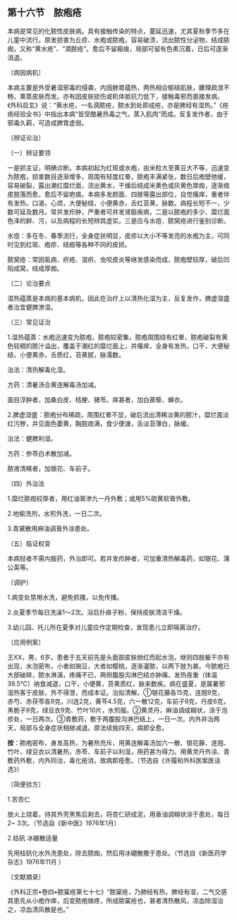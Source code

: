 ## 第十六节　脓疱疮

本病是常见的化脓性皮肤病。具有接触传染的特点，蔓延迅速，尤其夏秋季节多在儿童中流行。原发损害为丘疹、水疱或脓疱，容易破溃，流出脓性分泌物，结成脓痂，又称“黄水疮”、“滴脓疮”。愈后不留瘢痕，局部可留有色素沉着，日后可逐渐消退。

〔病因病机〕

本病主要是外受暑湿邪毒的侵袭，内因肺胃蕴热，两热相合郁结肌肤，腠理疏泄不畅，熏蒸皮肤而发。亦有因皮肤损伤或机体抵抗力低下，接触毒邪而直接发病。《外科启玄》说：“黄水疮，一名滴脓疮，脓水到处即成疮，亦是脾经有湿热。”《疮疡经验全书》中指出本病“皆受酷暑热毒之气，蒸入肌肉”而成。反复发作者，由于邪毒久羁，可造成脾胃虚弱。

〔辨证论治〕

（一）辨证要领

一是抓主证，明确诊断。本病初起为红斑或水疱，由米粒大至黄豆大不等，迅速变为脓疱，损害数目逐渐增多，周围有轻度红晕，脓疱丰满紧张，数日后疱壁弛缓，容易破裂，露出潮红糜烂面，流出黄水，干燥后结成米黄色或灰黄色厚痂，逐渐痂皮脱落而愈，愈后不留疤痕。本病多发颜面、四肢等露出部位，自觉瘙痒，重者伴有发热，口渴，心烦，大便秘结，小便黄赤，舌红苔黄，脉数。病程长短不一，少数可延及数月。常并发疖肿，严重者可并发肾脏疾病，二是以脓疱的多少、糜烂面色泽的鲜、污，以及病程的长短辨其虚实。三是应与水痘、脓窝疮进行鉴别诊断。

水痘：多在冬、春季流行，全身症状明显，皮疹以大小不等发亮的水疱为主，可同时见到红斑、疱疹、结痂等各种不同的皮损。

脓窝疮：常因虱病、疥疮、湿疥、虫咬皮炎等继发感染而成，脓疱壁较厚，破后凹陷成窝，结成厚痂。

（二）论治要点

湿热蕴蒸是本病的基本病机，因此在治疗上以清热化湿为主，反复发作，脾虚湿盛者治宜健脾渗湿。

（三）常见证治

1.湿热蕴蒸：水疱迅速变为脓疱，脓疱较密集，脓疱周围绕有红晕，脓疱破裂有黄色较稠的脓汁溢出，覆盖于潮红的糜烂面上，并瘙痒，全身有发热，口干，大便秘结，小便黄赤，舌质红，苔黄腻，脉濡数。

治法：清热解毒化湿。

方药：清暑汤合黄连解毒汤加减。

面目浮肿者，加桑白皮、桔梗、猪苓。痒甚者，加白蒺藜、蝉衣。

2.脾虚湿盛：脓疱分布稀疏，周围红晕不显，破后流出清稀淡黄的脓汁，糜烂面淡红污秽，并见面色萎黄，胸脘痞满，食少便溏，舌淡苔薄白，脉缓。

治法：健脾利湿。

方药：参苓白术散加减。

脓液清稀者，加银花、车前子。

（四）外治法

1.糜烂脓痂较厚者，用红油膏渗九一丹外敷；或用5%硫黄软膏外敷。

2.地榆洗剂，水煎外洗，一日二次。

3.青黛散用麻油调膏外涂患处。

（五）临证权变

本病轻者不需内服药，外治即可。若并发疖肿者，可加重清热解毒药，如银花、蒲公英等。

〔调护〕

1.病变处禁用水洗，避免抓搔，以免传播。

2.炎夏季节每日洗澡1〜2次。浴后扑痱子粉，保持皮肤清洁干燥。

3.幼儿园、托儿所在夏季对儿童应作定期检查，发现患儿立即隔离治疗。

〔应用例案〕

王XX，男，6岁。患者于五天前先是头面部皮肤焮红而起水泡，继则四肢躯干亦有出现，水泡密布，小者如豌豆，大者如樱桃，逐渐灌脓，以两下肢为甚。今脓疱已大部破碎，脓水淋漓，疼痛不已，两侧腹股沟淋巴结亦肿痛，发热夜重（体温39.5℃）纳食减退，口干，小便黄，苔黄质红，脉来数疾。病在盛夏，是属暑邪湿热客于皮肤，外不得泄，而成本证。治拟清解。①银花藤各15克，连翘9克，赤芍、赤茯苓各9克，川连2克，黄芩4.5克，六一散12克，车前子9克，丹皮6克，黑栀子9克，绿豆衣9克、竹叶10片，水煎服。②黄灵丹，麻油调成糊状，涂于泡疹处，一日两次。③青敷药，敷于两腹股沟淋巴结上，一日一次。内外并治两天，局部与全身症状相继减退。原法续施四天，病即全愈。

**按**：脓疱密布，身发高热，为暑热充斥，用黄连解毒汤加六一散、银花藤、连翘、竹叶、绿豆衣以清暑热，赤苓、车前子以利湿，用药甚为得力。用黄灵丹外涂、青敷药外敷，内外同治，毒化疮消，故病即痊愈。（节选自《许履和外科医案医话选》）

〔简便验方〕

1.苦杏仁

放火上烧着，待其外壳黑焦后剥去，将杏仁研成泥，用香油调糊状涂于患处，每日2~ 3次。（节选自《新中医》1976年1月）

2.枯矾 冰硼散适量

先用枯矾化水外洗患处，除去脓痂，然后用冰硼散撒于患处。（节选自《新医药学杂志》1976年11月 ）

〔文献摘录〕

《外科正宗•卷四•脓窠疮第七十七》“脓窠疮，乃肺经有热，脾经有湿，二气交感其患先从小疱作痒，后变脓疱做疼，所成脓窠疮也，甚者清热散风，凉血除湿治之，凉血清风散是也。”
